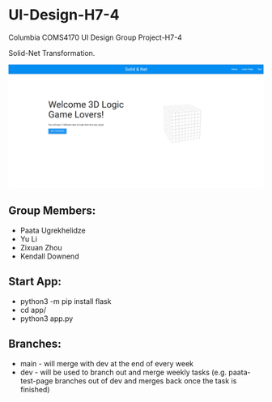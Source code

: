# UI-Design-H7-4
Columbia COMS4170 UI Design Group Project-H7-4

Solid-Net Transformation.

![App Demo Image](images/app.png)

## Group Members:
- Paata Ugrekhelidze
- Yu Li
- Zixuan Zhou
- Kendall Downend

## Start App:
- python3 -m pip install flask
- cd app/
- python3 app.py

## Branches:
- main - will merge with dev at the end of every week
- dev - will be used to branch out and merge weekly tasks (e.g. paata-test-page branches out of dev and merges back once the task is finished) 